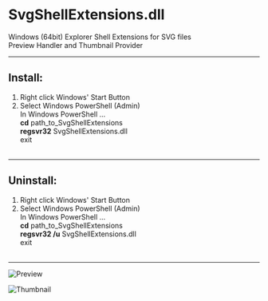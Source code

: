 # SvgShellExtensions.dll


Windows (64bit) Explorer Shell Extensions for SVG files      
Preview Handler and Thumbnail Provider

----------
Install:
----------

1. Right click Windows' Start Button<br>
2. Select Windows PowerShell (Admin)<br>
In Windows PowerShell ...<br>
**cd** path_to_SvgShellExtensions<br>
**regsvr32** SvgShellExtensions.dll<br>
exit<br><br>

----------
Uninstall:
----------

1. Right click Windows' Start Button<br>
2. Select Windows PowerShell (Admin)<br>
In Windows PowerShell ...<br>
**cd** path_to_SvgShellExtensions<br>
**regsvr32 /u** SvgShellExtensions.dll<br>
exit<br><br>

----------


![Preview](https://user-images.githubusercontent.com/5280692/150119503-11700028-4dcf-4eca-aeaf-a787c4339a28.png)

![Thumbnail](https://user-images.githubusercontent.com/5280692/150119536-2b499495-f0dd-42e8-9e99-367657e3d783.png)



